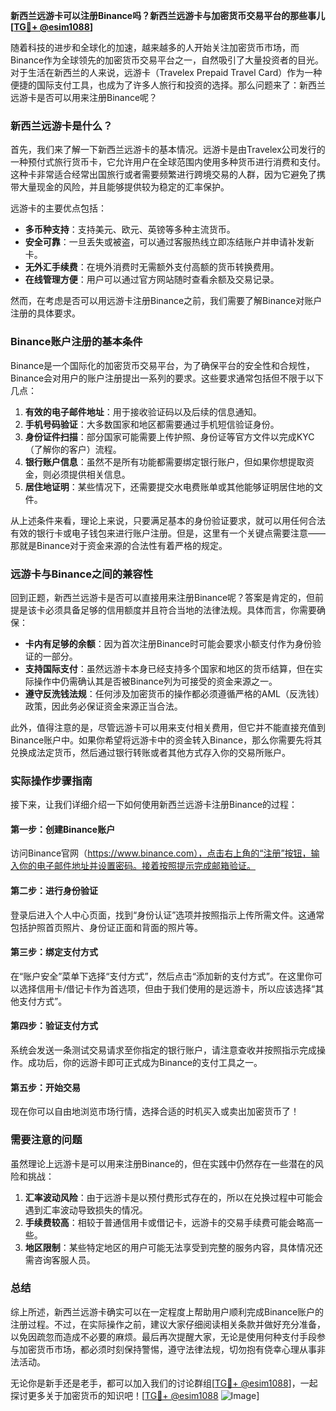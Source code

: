 **新西兰远游卡可以注册Binance吗？新西兰远游卡与加密货币交易平台的那些事儿[[TG💪+ @esim1088](https://t.me/s/esim1088)]**

随着科技的进步和全球化的加速，越来越多的人开始关注加密货币市场，而Binance作为全球领先的加密货币交易平台之一，自然吸引了大量投资者的目光。对于生活在新西兰的人来说，远游卡（Travelex Prepaid Travel Card）作为一种便捷的国际支付工具，也成为了许多人旅行和投资的选择。那么问题来了：新西兰远游卡是否可以用来注册Binance呢？

### 新西兰远游卡是什么？

首先，我们来了解一下新西兰远游卡的基本情况。远游卡是由Travelex公司发行的一种预付式旅行货币卡，它允许用户在全球范围内使用多种货币进行消费和支付。这种卡非常适合经常出国旅行或者需要频繁进行跨境交易的人群，因为它避免了携带大量现金的风险，并且能够提供较为稳定的汇率保护。

远游卡的主要优点包括：

- **多币种支持**：支持美元、欧元、英镑等多种主流货币。
- **安全可靠**：一旦丢失或被盗，可以通过客服热线立即冻结账户并申请补发新卡。
- **无外汇手续费**：在境外消费时无需额外支付高额的货币转换费用。
- **在线管理方便**：用户可以通过官方网站随时查看余额及交易记录。

然而，在考虑是否可以用远游卡注册Binance之前，我们需要了解Binance对账户注册的具体要求。

### Binance账户注册的基本条件

Binance是一个国际化的加密货币交易平台，为了确保平台的安全性和合规性，Binance会对用户的账户注册提出一系列的要求。这些要求通常包括但不限于以下几点：

1. **有效的电子邮件地址**：用于接收验证码以及后续的信息通知。
2. **手机号码验证**：大多数国家和地区都需要通过手机短信验证身份。
3. **身份证件扫描**：部分国家可能需要上传护照、身份证等官方文件以完成KYC（了解你的客户）流程。
4. **银行账户信息**：虽然不是所有功能都需要绑定银行账户，但如果你想提取资金，则必须提供相关信息。
5. **居住地证明**：某些情况下，还需要提交水电费账单或其他能够证明居住地的文件。

从上述条件来看，理论上来说，只要满足基本的身份验证要求，就可以用任何合法有效的银行卡或电子钱包来进行账户注册。但是，这里有一个关键点需要注意——那就是Binance对于资金来源的合法性有着严格的规定。

### 远游卡与Binance之间的兼容性

回到正题，新西兰远游卡是否可以直接用来注册Binance呢？答案是肯定的，但前提是该卡必须具备足够的信用额度并且符合当地的法律法规。具体而言，你需要确保：

- **卡内有足够的余额**：因为首次注册Binance时可能会要求小额支付作为身份验证的一部分。
- **支持国际支付**：虽然远游卡本身已经支持多个国家和地区的货币结算，但在实际操作中仍需确认其是否被Binance列为可接受的资金来源之一。
- **遵守反洗钱法规**：任何涉及加密货币的操作都必须遵循严格的AML（反洗钱）政策，因此务必保证资金来源正当合法。

此外，值得注意的是，尽管远游卡可以用来支付相关费用，但它并不能直接充值到Binance账户中。如果你希望将远游卡中的资金转入Binance，那么你需要先将其兑换成法定货币，然后通过银行转账或者其他方式存入你的交易所账户。

### 实际操作步骤指南

接下来，让我们详细介绍一下如何使用新西兰远游卡注册Binance的过程：

#### 第一步：创建Binance账户
访问Binance官网（https://www.binance.com），点击右上角的“注册”按钮，输入你的电子邮件地址并设置密码。接着按照提示完成邮箱验证。

#### 第二步：进行身份验证
登录后进入个人中心页面，找到“身份认证”选项并按照指示上传所需文件。这通常包括护照首页照片、身份证正面和背面的照片等。

#### 第三步：绑定支付方式
在“账户安全”菜单下选择“支付方式”，然后点击“添加新的支付方式”。在这里你可以选择信用卡/借记卡作为首选项，但由于我们使用的是远游卡，所以应该选择“其他支付方式”。

#### 第四步：验证支付方式
系统会发送一条测试交易请求至你指定的银行账户，请注意查收并按照指示完成操作。成功后，你的远游卡即可正式成为Binance的支付工具之一。

#### 第五步：开始交易
现在你可以自由地浏览市场行情，选择合适的时机买入或卖出加密货币了！

### 需要注意的问题

虽然理论上远游卡是可以用来注册Binance的，但在实践中仍然存在一些潜在的风险和挑战：

1. **汇率波动风险**：由于远游卡是以预付费形式存在的，所以在兑换过程中可能会遇到汇率波动导致损失的情况。
2. **手续费较高**：相较于普通信用卡或借记卡，远游卡的交易手续费可能会略高一些。
3. **地区限制**：某些特定地区的用户可能无法享受到完整的服务内容，具体情况还需咨询客服人员。

### 总结

综上所述，新西兰远游卡确实可以在一定程度上帮助用户顺利完成Binance账户的注册过程。不过，在实际操作之前，建议大家仔细阅读相关条款并做好充分准备，以免因疏忽而造成不必要的麻烦。最后再次提醒大家，无论是使用何种支付手段参与加密货币市场，都必须时刻保持警惕，遵守法律法规，切勿抱有侥幸心理从事非法活动。

无论你是新手还是老手，都可以加入我们的讨论群组[[TG💪+ @esim1088](https://t.me/s/esim1088)]，一起探讨更多关于加密货币的知识吧！[[TG💪+ @esim1088](https://t.me/s/esim1088) ![Image](https://i.postimg.cc/4NQfJmqS/Snipaste-2025-05-13-00-14-12.png)]